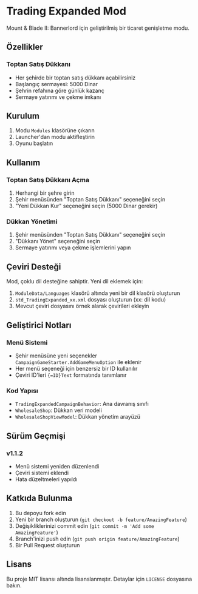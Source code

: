 # Trading Expanded Mod

Mount & Blade II: Bannerlord için geliştirilmiş bir ticaret genişletme modu.

## Özellikler

### Toptan Satış Dükkanı
- Her şehirde bir toptan satış dükkanı açabilirsiniz
- Başlangıç sermayesi: 5000 Dinar
- Şehrin refahına göre günlük kazanç
- Sermaye yatırımı ve çekme imkanı

## Kurulum

1. Modu `Modules` klasörüne çıkarın
2. Launcher'dan modu aktifleştirin
3. Oyunu başlatın

## Kullanım

### Toptan Satış Dükkanı Açma
1. Herhangi bir şehre girin
2. Şehir menüsünden "Toptan Satış Dükkanı" seçeneğini seçin
3. "Yeni Dükkan Kur" seçeneğini seçin (5000 Dinar gerekir)

### Dükkan Yönetimi
1. Şehir menüsünden "Toptan Satış Dükkanı" seçeneğini seçin
2. "Dükkanı Yönet" seçeneğini seçin
3. Sermaye yatırımı veya çekme işlemlerini yapın

## Çeviri Desteği

Mod, çoklu dil desteğine sahiptir. Yeni dil eklemek için:

1. `ModuleData/Languages` klasörü altında yeni bir dil klasörü oluşturun
2. `std_TradingExpanded_xx.xml` dosyası oluşturun (xx: dil kodu)
3. Mevcut çeviri dosyasını örnek alarak çevirileri ekleyin

## Geliştirici Notları

### Menü Sistemi
- Şehir menüsüne yeni seçenekler `CampaignGameStarter.AddGameMenuOption` ile eklenir
- Her menü seçeneği için benzersiz bir ID kullanılır
- Çeviri ID'leri `{=ID}Text` formatında tanımlanır

### Kod Yapısı
- `TradingExpandedCampaignBehavior`: Ana davranış sınıfı
- `WholesaleShop`: Dükkan veri modeli
- `WholesaleShopViewModel`: Dükkan yönetim arayüzü

## Sürüm Geçmişi

### v1.1.2
- Menü sistemi yeniden düzenlendi
- Çeviri sistemi eklendi
- Hata düzeltmeleri yapıldı

## Katkıda Bulunma

1. Bu depoyu fork edin
2. Yeni bir branch oluşturun (`git checkout -b feature/AmazingFeature`)
3. Değişikliklerinizi commit edin (`git commit -m 'Add some AmazingFeature'`)
4. Branch'inizi push edin (`git push origin feature/AmazingFeature`)
5. Bir Pull Request oluşturun

## Lisans

Bu proje MIT lisansı altında lisanslanmıştır. Detaylar için `LICENSE` dosyasına bakın. 